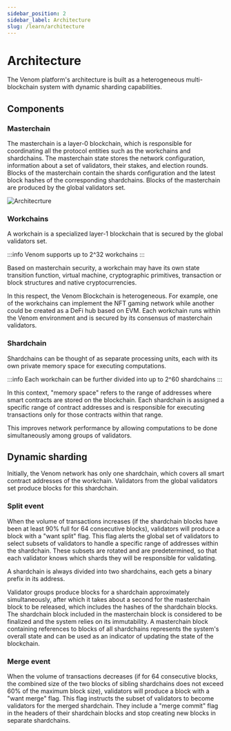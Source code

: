 ```yaml
---
sidebar_position: 2
sidebar_label: Architecture
slug: /learn/architecture
---
```


# Architecture

The Venom platform's architecture is built as a heterogeneous multi-blockchain system with dynamic sharding capabilities.

## Components

### Masterchain

The masterchain is a layer-0 blockchain, which is responsible for coordinating all the protocol entities such as the workchains and shardchains. The masterchain state stores the network configuration, information about a set of validators, their stakes, and election rounds. Blocks of the masterchain contain the shards configuration and the latest block hashes of the corresponding shardchains. Blocks of the masterchain are produced by the global validators set.

![Architecrture](../../../static/img/architecture.jpeg)

### Workchains

A workchain is a specialized layer-1 blockchain that is secured by the global validators set.

:::info
Venom supports up to 2^32 workchains
:::

Based on masterchain security, a workchain may have its own state transition function, virtual machine, cryptographic primitives, transaction or block structures and native cryptocurrencies.

In this respect, the Venom Blockchain is heterogeneous. For example, one of the workchains can implement the NFT gaming network while another could be created as a DeFi hub based on EVM. Each workchain runs within the Venom environment and is secured by its consensus of masterchain validators.

### Shardchain

Shardchains can be thought of as separate processing units, each with its own private memory space for executing computations.

:::info
Each workchain can be further divided into up to 2^60 shardchains
:::

In this context, "memory space" refers to the range of addresses where smart contracts are stored on the blockchain. Each shardchain is assigned a specific range of contract addresses and is responsible for executing transactions only for those contracts within that range.

This improves network performance by allowing computations to be done simultaneously among groups of validators.

## Dynamic sharding

Initially, the Venom network has only one shardchain, which covers all smart contract addresses of the workchain. Validators from the global validators set produce blocks for this shardchain.

### Split event

When the volume of transactions increases (if the shardchain blocks have been at least 90% full for 64 consecutive blocks), validators will produce a block with a "want split" flag. This flag alerts the global set of validators to select subsets of validators to handle a specific range of addresses within the shardchain. These subsets are rotated and are predetermined, so that each validator knows which shards they will be responsible for validating.

A shardchain is always divided into two shardchains, each gets a binary prefix in its address.

Validator groups produce blocks for a shardchain approximately simultaneously, after which it takes about a second for the masterchain block to be released, which includes the hashes of the shardchain blocks. The shardchain block included in the masterchain block is considered to be finalized and the system relies on its immutability. A masterchain block containing references to blocks of all shardchains represents the system's overall state and can be used as an indicator of updating the state of the blockchain.

### Merge event

When the volume of transactions decreases (if for 64 consecutive blocks, the combined size of the two blocks of sibling shardchains does not exceed 60% of the maximum block size), validators will produce a block with a "want merge" flag. This flag instructs the subset of validators to become validators for the merged shardchain. They include a "merge commit" flag in the headers of their shardchain blocks and stop creating new blocks in separate shardchains.
